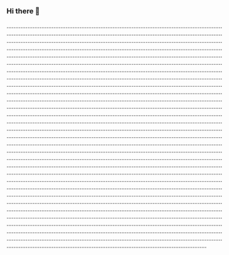 ### Hi there 👋

...........................................................................................................................................................................................................................................................................................................................................................................................................................................................................................................................................................................................................................................................................................................................................................................................................................................................................................................................................................................................................................................................................................................................................................................................................................................................................................................................................................................................................................................................................................................................................................................................................................................................................................................................................................................................................................................................................................................................................................................................................................................................................................................................................................................................................................................................................................................................................................................................................................................................................................................................................................................................................................................................................................................................................................................................................................................................................................................................................................................................................................................................................................................................................................................................................................................................................................................................................................................................................................................................................................................................................................................................................................................................................................................................................................................................................................................................................................................................................................................................